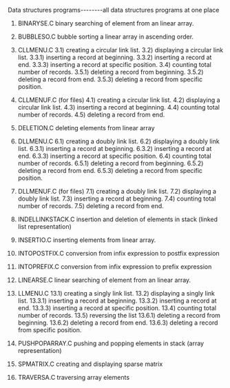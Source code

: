 Data structures programs--------all data structures programs at one place

01) BINARYSE.C
    binary searching of element from an linear array.

02) BUBBLESO.C
    bubble sorting a linear array in ascending order.

03) CLLMENU.C
    3.1) creating a circular link list.
    3.2) displaying a circular link list.
    3.3.1) inserting a record at beginning.
    3.3.2) inserting a record at end.
    3.3.3) inserting a record at specific position.
    3.4) counting total number of records.
    3.5.1) deleting a record from beginning.
    3.5.2) deleting a record from end.
    3.5.3) deleting a record from specific position.

04) CLLMENUF.C (for files)
    4.1) creating a circular link list.
    4.2) displaying a circular link list.
    4.3) inserting a record at beginning.
    4.4) counting total number of records.
    4.5) deleting a record from end.

05) DELETION.C
    deleting elements from linear array

06) DLLMENU.C
    6.1) creating a doubly link list.
    6.2) displaying a doubly link list.
    6.3.1) inserting a record at beginning.
    6.3.2) inserting a record at end.
    6.3.3) inserting a record at specific position.
    6.4) counting total number of records.
    6.5.1) deleting a record from beginning.
    6.5.2) deleting a record from end.
    6.5.3) deleting a record from specific position.

07) DLLMENUF.C (for files)
    7.1) creating a doubly link list.
    7.2) displaying a doubly link list.
    7.3) inserting a record at beginning.
    7.4) counting total number of records.
    7.5) deleting a record from end.

08) INDELLINKSTACK.C
    insertion and deletion of elements in stack (linked list representation)
    
09) INSERTIO.C
    inserting elements from linear array.

10) INTOPOSTFIX.C
    conversion from infix expression to postfix expression

11) INTOPREFIX.C
    conversion from infix expression to prefix expression

12) LINEARSE.C
    linear searching of element from an linear array.

13) LLMENU.C
    13.1) creating a singly link list.
    13.2) displaying a singly link list.
    13.3.1) inserting a record at beginning.
    13.3.2) inserting a record at end.
    13.3.3) inserting a record at specific position.
    13.4) counting total number of records.
    13.5) reversing the list
    13.6.1) deleting a record from beginning.
    13.6.2) deleting a record from end.
    13.6.3) deleting a record from specific position.

14) PUSHPOPARRAY.C
    pushing and popping elements in stack (array representation)

15) SPMATRIX.C
    creating and displaying sparse matrix

16) TRAVERSA.C
    traversing array elements